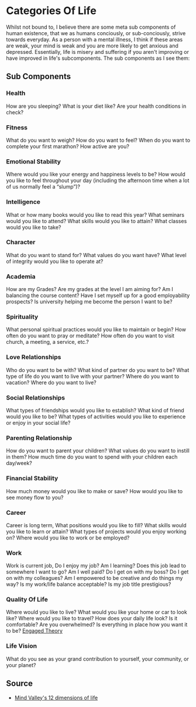 # Categories Of Life

Whilst not bound to, I believe there are some meta sub components of human existence, that we as humans conciously, or sub-conciously, strive towards everyday. As a person with a mental illness, I think if these areas are weak, your mind is weak and you are more likely to get anxious and depressed. Essentially, life is misery and suffering if you aren't improving or have improved in life's subcomponents. The sub components as I see them:

## Sub Components

### Health

How are you sleeping? What is your diet like? Are your health conditions in check?

### Fitness

What do you want to weigh? How do you want to feel? When do you want to complete your first marathon? How active are you?

### Emotional Stability

Where would you like your energy and happiness levels to be? How would you like to feel throughout your day \(including the afternoon time when a lot of us normally feel a “slump”\)?

### Intelligence

What or how many books would you like to read this year? What seminars would you like to attend? What skills would you like to attain? What classes would you like to take?

### Character

What do you want to stand for? What values do you want have? What level of integrity would you like to operate at?

### Academia

How are my Grades? Are my grades at the level I am aiming for? Am I balancing the course content? Have I set myself up for a good employability prospects? Is university helping me become the person I want to be? 

### Spirituality

What personal spiritual practices would you like to maintain or begin? How often do you want to pray or meditate? How often do you want to visit church, a meeting, a service, etc.?

### Love Relationships

Who do you want to be with? What kind of partner do you want to be? What type of life do you want to live with your partner? Where do you want to vacation? Where do you want to live?

### Social Relationships

What types of friendships would you like to establish? What kind of friend would you like to be? What types of activities would you like to experience or enjoy in your social life?

### Parenting Relationship

How do you want to parent your children? What values do you want to instill in them? How much time do you want to spend with your children each day/week?

### Financial Stability

How much money would you like to make or save? How would you like to see money flow to you?

### Career

Career is long term, What positions would you like to fill? What skills would you like to learn or attain? What types of projects would you enjoy working on? Where would you like to work or be employed?

### Work

Work is current job, Do I enjoy my job? Am I learning? Does this job lead to somewhere I want to go? Am I well paid? Do I get on with my boss? Do I get on with my colleagues? Am I empowered to be creative and do things my way? Is my work/life balance acceptable? Is my job title prestigious?

### Quality Of Life

Where would you like to live? What would you like your home or car to look like? Where would you like to travel? How does your daily life look? Is it comfortable? Are you overwhelmed? Is everything in place how you want it to be? [Engaged Theory](https://en.wikipedia.org/wiki/Quality_of_life#Engaged_Theory)

### Life Vision

What do you see as your grand contribution to yourself, your community, or your planet?

## Source

* [Mind Valley's 12 dimensions of life](https://www.mindvalley.com/lifebook)

